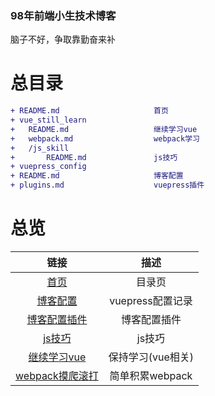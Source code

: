 <ClientOnly>

<Home></Home>

</ClientOnly>



### 98年前端小生技术博客

脑子不好，争取靠勤奋来补

# 总目录

```diff
+ README.md						首页
+ vue_still_learn
+	README.md 					继续学习vue		
+   webpack.md					webpack学习
+	/js_skill					
+		README.md				js技巧	
+ vuepress_config
+ README.md						博客配置
+ plugins.md					vuepress插件
```

# 总览

|                    链接                     |       描述        |
| :-----------------------------------------: | :---------------: |
|                  [首页](/)                  |      目录页       |
|        [博客配置](/vuepress_config)         | vuepress配置记录  |
|  [博客配置插件](/vuepress_config/plugins)   |   博客配置插件    |
|     [js技巧](/vue_still_learn/js_skill)     |      js技巧       |
|       [继续学习vue](/vue_still_learn)       | 保持学习(vue相关) |
| [webpack摸爬滚打](/vue_still_learn/webpack) |  简单积累webpack  |


